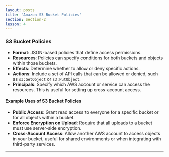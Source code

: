 ```yaml
---
layout: posts
title: 'Amazon S3 Bucket Policies'
section: Section-2
lesson: 4
---
```


### S3 Bucket Policies

- **Format**: JSON-based policies that define access permissions.
- **Resources**: Policies can specify conditions for both buckets and objects within those buckets.
- **Effects**: Determine whether to allow or deny specific actions.
- **Actions**: Include a set of API calls that can be allowed or denied, such as `s3:GetObject` or `s3:PutObject`.
- **Principals**: Specify which AWS account or service can access the resources. This is useful for setting up cross-account access.
<!-- pagebreak -->

#### Example Uses of S3 Bucket Policies

- **Public Access**: Grant read access to everyone for a specific bucket or for all objects within a bucket.
- **Enforce Encryption on Upload**: Require that all uploads to a bucket must use server-side encryption.
- **Cross-Account Access**: Allow another AWS account to access objects in your bucket, useful for shared environments or when integrating with third-party services.

---
